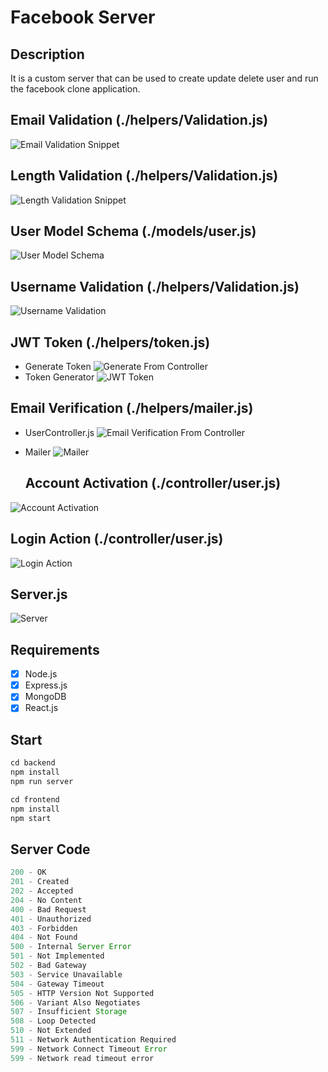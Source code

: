 # Facebook Server

## Description

It is a custom server that can be used to create update delete user and run the facebook clone application.

## Email Validation (./helpers/Validation.js)

![Email Validation Snippet](./Email-Validation.png)

## Length Validation (./helpers/Validation.js)

![Length Validation Snippet](./Length-Validation.png)

## User Model Schema (./models/user.js)

![User Model Schema](./User-Model.png)

## Username Validation (./helpers/Validation.js)

![Username Validation](./Username-Validation.png)

## JWT Token (./helpers/token.js)

- Generate Token
  ![Generate From Controller](./Token_Generate.png)
- Token Generator
  ![JWT Token](./jwt-token.png)

## Email Verification (./helpers/mailer.js)

- UserController.js
  ![Email Verification From Controller](./Email-Verification.png)
- Mailer
  ![Mailer](./Mailer.png)

  ## Account Activation (./controller/user.js)

![Account Activation](./Account-activation.png)

## Login Action (./controller/user.js)

![Login Action](./Login-Action.png)

## Server.js

![Server](./Server.png)

## Requirements

- [x] Node.js
- [x] Express.js
- [x] MongoDB
- [x] React.js

## Start

```javascript
cd backend
npm install
npm run server
```

```javascript
cd frontend
npm install
npm start
```

## Server Code

```javascript
200 - OK
201 - Created
202 - Accepted
204 - No Content
400 - Bad Request
401 - Unauthorized
403 - Forbidden
404 - Not Found
500 - Internal Server Error
501 - Not Implemented
502 - Bad Gateway
503 - Service Unavailable
504 - Gateway Timeout
505 - HTTP Version Not Supported
506 - Variant Also Negotiates
507 - Insufficient Storage
508 - Loop Detected
510 - Not Extended
511 - Network Authentication Required
599 - Network Connect Timeout Error
599 - Network read timeout error
```
